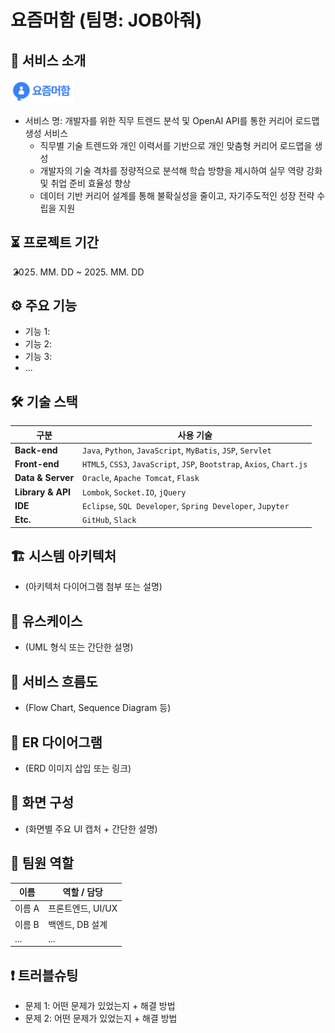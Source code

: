 # 요즘머함 (팀명: JOB아줘)

## 📄 서비스 소개
<img src="./frontend/public/logo.png" alt="로고" width="100"/><br>
- 서비스 명: 개발자를 위한 직무 트렌드 분석 및 OpenAI API를 통한 커리어 로드맵 생성 서비스
  - 직무별 기술 트렌드와 개인 이력서를 기반으로 개인 맞춤형 커리어 로드맵을 생성
  - 개발자의 기술 격차를 정량적으로 분석해 학습 방향을 제시하여 실무 역량 강화 및 취업 준비 효율성 향상
  - 데이터 기반 커리어 설계를 통해 불확실성을 줄이고, 자기주도적인 성장 전략 수립을 지원
## ⏳ 프로젝트 기간
- 2025. MM. DD ~ 2025. MM. DD

## ⚙ 주요 기능
- 기능 1: 
- 기능 2: 
- 기능 3: 
- ...

## 🛠 기술 스택

| 구분          | 사용 기술                                                                 |
|---------------|----------------------------------------------------------------------------|
| **Back-end**  | `Java`, `Python`, `JavaScript`, `MyBatis`, `JSP`, `Servlet`               |
| **Front-end** | `HTML5`, `CSS3`, `JavaScript`, `JSP`, `Bootstrap`, `Axios`, `Chart.js`     |
| **Data & Server** | `Oracle`, `Apache Tomcat`, `Flask`                                     |
| **Library & API** | `Lombok`, `Socket.IO`, `jQuery`                                        |
| **IDE**       | `Eclipse`, `SQL Developer`, `Spring Developer`, `Jupyter`                 |
| **Etc.**      | `GitHub`, `Slack`                                                          |

## 🏗 시스템 아키텍처
- (아키텍처 다이어그램 첨부 또는 설명)

## 📌 유스케이스
- (UML 형식 또는 간단한 설명)

## 🔁 서비스 흐름도
- (Flow Chart, Sequence Diagram 등)

## 🧩 ER 다이어그램
- (ERD 이미지 삽입 또는 링크)

## 🎨 화면 구성
- (화면별 주요 UI 캡처 + 간단한 설명)

## 👥 팀원 역할
| 이름   | 역할 / 담당 |
|--------|-------------|
| 이름 A | 프론트엔드, UI/UX |
| 이름 B | 백엔드, DB 설계   |
| ...    | ...         |

## ❗ 트러블슈팅
- 문제 1: 어떤 문제가 있었는지 + 해결 방법
- 문제 2: 어떤 문제가 있었는지 + 해결 방법
